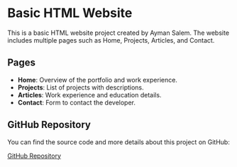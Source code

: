 # Basic HTML Website

This is a basic HTML website project created by Ayman Salem. The website includes multiple pages such as Home, Projects, Articles, and Contact.

## Pages

- **Home**: Overview of the portfolio and work experience.
- **Projects**: List of projects with descriptions.
- **Articles**: Work experience and education details.
- **Contact**: Form to contact the developer.

## GitHub Repository

You can find the source code and more details about this project on GitHub:

[GitHub Repository](https://github.com/aymandeveloper20/basic-html-website)